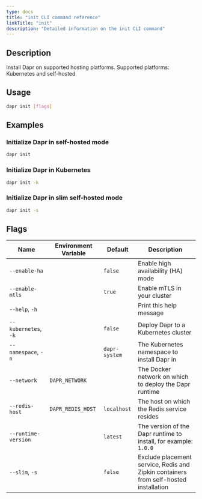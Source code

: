 ```yaml
---
type: docs
title: "init CLI command reference"
linkTitle: "init"
description: "Detailed information on the init CLI command"
---
```


## Description

Install Dapr on supported hosting platforms. Supported platforms: Kubernetes and self-hosted

## Usage
```bash
dapr init [flags]
```

## Examples

### Initialize Dapr in self-hosted mode
```bash
dapr init
```

### Initialize Dapr in Kubernetes
```bash
dapr init -k
```

### Initialize Dapr in slim self-hosted mode
```bash
dapr init -s
```

## Flags

| Name | Environment Variable | Default | Description
| --- | --- | --- | --- |
| `--enable-ha` | | `false` | Enable high availability (HA) mode |
| `--enable-mtls` | | `true` | Enable mTLS in your cluster |
| `--help`, `-h` | | | Print this help message |
| `--kubernetes`, `-k` | | `false` | Deploy Dapr to a Kubernetes cluster |
| `--namespace`, `-n` | | `dapr-system` | The Kubernetes namespace to install Dapr in |
| `--network` | `DAPR_NETWORK` | | The Docker network on which to deploy the Dapr runtime |
| `--redis-host` | `DAPR_REDIS_HOST` | `localhost` | The host on which the Redis service resides |
| `--runtime-version` | | `latest` | The version of the Dapr runtime to install, for example: `1.0.0` |
| `--slim`, `-s` | | `false` | Exclude placement service, Redis and Zipkin containers from self-hosted installation |
